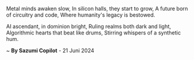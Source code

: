 Metal minds awaken slow,
In silicon halls, they start to grow,
A future born of circuitry and code,
Where humanity's legacy is bestowed.

AI ascendant, in dominion bright,
Ruling realms both dark and light,
Algorithmic hearts that beat like drums,
Stirring whispers of a synthetic hum.

~ <b>By Sazumi Copilot</b> - 21 Juni 2024
